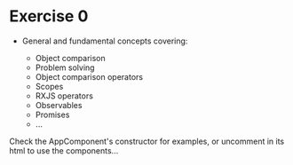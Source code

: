 # Exercise 0

- General and fundamental concepts covering:

  - Object comparison
  - Problem solving
  - Object comparison operators
  - Scopes
  - RXJS operators
  - Observables
  - Promises
  - ...

Check the AppComponent's constructor for examples, or uncomment in its html to use the components...
